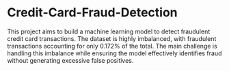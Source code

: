 # Credit-Card-Fraud-Detection
This project aims to build a machine learning model to detect fraudulent credit card transactions. The dataset is highly imbalanced, with fraudulent transactions accounting for only 0.172% of the total. The main challenge is handling this imbalance while ensuring the model effectively identifies fraud without generating excessive false positives.

